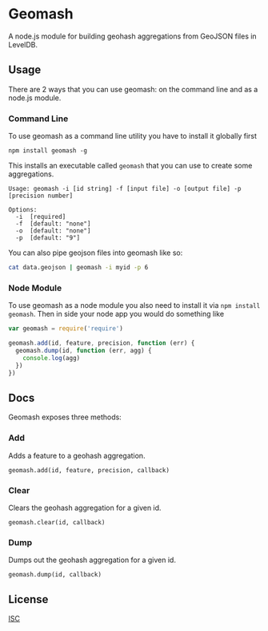 # Geomash

A node.js module for building geohash aggregations from GeoJSON files in LevelDB.

## Usage

There are 2 ways that you can use geomash: on the command line and as a node.js module.

### Command Line

To use geomash as a command line utility you have to install it globally first

```
npm install geomash -g
```

This installs an executable called `geomash` that you can use to create some aggregations.

``` 
Usage: geomash -i [id string] -f [input file] -o [output file] -p [precision number]

Options:
  -i  [required]
  -f  [default: "none"]
  -o  [default: "none"]
  -p  [default: "9"]
```

You can also pipe geojson files into geomash like so: 

```bash
cat data.geojson | geomash -i myid -p 6
```

### Node Module

To use geomash as a node module you also need to install it via `npm install geomash`. Then in side your node app you would do something like

```javascript
var geomash = require('require')

geomash.add(id, feature, precision, function (err) {
  geomash.dump(id, function (err, agg) {
    console.log(agg)
  })
})
```

## Docs

Geomash exposes three methods:

### Add

Adds a feature to a geohash aggregation.

`geomash.add(id, feature, precision, callback)`

### Clear

Clears the geohash aggregation for a given id.

`geomash.clear(id, callback)`

### Dump

Dumps out the geohash aggregation for a given id.

`geomash.dump(id, callback)`

## License

[ISC](license.txt)
